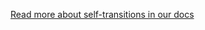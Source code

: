 [Read more about self-transitions in our docs](https://xstate.js.org/docs/guides/transitions.html#self-transitions)